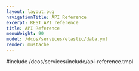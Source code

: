 ```yaml
---
layout: layout.pug
navigationTitle: API Reference
excerpt: REST API reference
title: API Reference
menuWeight: 90
model: /dcos/services/elastic/data.yml
render: mustache
---
```


#include /dcos/services/include/api-reference.tmpl
